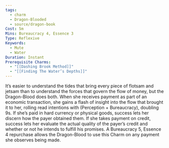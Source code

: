 ```yaml
---
tags:
  - charm
  - Dragon-Blooded
  - source/dragon-book
Cost: 5m
Mins: Bureaucracy 4, Essence 3
Type: Reflexive
Keywords:
  - Mute
  - Water
Duration: Instant
Prerequisite Charms:
  - "[[Dashing Brook Method]]"
  - "[[Finding The Water’s Depths]]"
---
```

It’s easier to understand the tides that bring every piece of flotsam and jetsam than to understand the forces that govern the flow of money, but the Dragon-Blood does both. When she receives payment as part of an economic transaction, she gains a flash of insight into the flow that brought it to her, rolling read intentions with (Perception + Bureaucracy), doubling 9s. If she’s paid in hard currency or physical goods, success lets her discern how the payer obtained them. If she takes payment on credit, success lets her evaluate the actual quality of the payer’s credit and whether or not he intends to fulfill his promises. A Bureaucracy 5, Essence 4 repurchase allows the Dragon-Blood to use this Charm on any payment she observes being made.